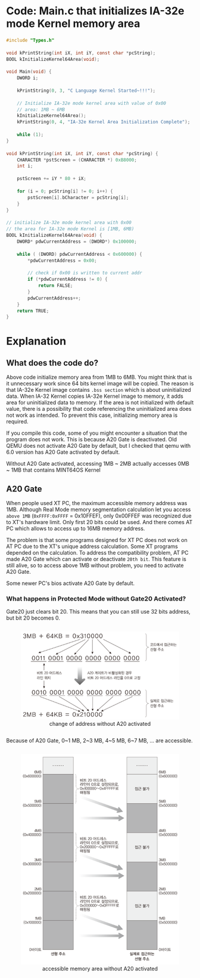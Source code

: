 # Code: Main.c that initializes IA-32e mode Kernel memory area

```c
#include "Types.h"

void kPrintString(int iX, int iY, const char *pcString);
BOOL kInitializeKernel64Area(void);

void Main(void) {
    DWORD i;

	kPrintString(0, 3, "C Language Kernel Started~!!!");

    // Initialize IA-32e mode kernel area with value of 0x00
    // area: 1MB ~ 6MB
    kInitializeKernel64Area();
    kPrintString(0, 4, "IA-32e Kernel Area Initialization Complete");

	while (1);
}

void kPrintString(int iX, int iY, const char *pcString) {
	CHARACTER *pstScreen = (CHARACTER *) 0xB8000;
    int i;

    pstScreen += iY * 80 + iX;

    for (i = 0; pcString[i] != 0; i++) {
    	pstScreen[i].bCharacter = pcString[i];
    }
}

// initialize IA-32e mode kernel area with 0x00
// the area for IA-32e mode Kernel is [1MB, 6MB)
BOOL kInitializeKernel64Area(void) {
    DWORD* pdwCurrentAddress = (DWORD*) 0x100000;

    while ( (DWORD) pdwCurrentAddress < 0x600000) {
        *pdwCurrentAddress = 0x00;

        // check if 0x00 is written to current addr
        if (*pdwCurrentAddress != 0) {
            return FALSE;
        }
        pdwCurrentAddress++;
    }
    return TRUE;
}
```

# Explanation

## What does the code do?

Above code initialize memory area from 1MB to 6MB. You might think that is it 
unnecessary work since 64 bits kernel image will be copied. The reason is that
IA-32e Kernel image contains `.bss section` which is about uninitialized data.
When IA-32 Kernel copies IA-32e Kernel image to memory, it adds area for
uninitialized data to memory. If the area is not initialized with default
value, there is a possibility that code referencing the uninitialized area does
not work as intended. To prevent this case, initializing memory area is
required.

If you compile this code, some of you might encounter a situation that the
program does not work. This is because A20 Gate is deactivated. Old QEMU does
not activate A20 Gate by default, but I checked that qemu with 6.0 version has
A20 Gate activated by default.

Without A20 Gate activated, accessing 1MB ~ 2MB actually accesses 0MB ~ 1MB
that contains MINT64OS Kernel

## A20 Gate

When people used XT PC, the maximum accessible memory address was 1MB.
Although Real Mode memory segmentation calculation let you access `above 1MB`
(`0xFFFF:0xFFFF` = 0x10FFEF), only 0x00FFEF was recognized due to XT's hardware
limit. Only first 20 bits could be used. And there comes AT PC which allows
to access up to 16MB memory address.

The problem is that some programs designed for XT PC does not work on AT PC
due to the XT's unique address calculation. Some XT programs depended on the
calculation. To address the compatibility problem, AT PC made A20 Gate which can
activate or deactivate `20th bit`. This feature is still alive, so to access
above 1MB without problem, you need to activate A20 Gate.

Some newer PC's bios activate A20 Gate by default.

### What happens in Protected Mode without Gate20 Activated?

Gate20 just clears bit 20. This means that you can still use 32 bits address,
but bit 20 becomes 0.

<div>
  <figure style='display: inline-block;'>
    <img
      src='./assets/change-of-address-without-A20-activated.PNG'
      alt='change of address without A20 activated' />
    <figcaption style='text-align: center;'>
      change of address without A20 activated
    </figcaption>
  </figure>
</div>

Because of A20 Gate, 0~1 MB, 2~3 MB, 4~5 MB, 6~7 MB, ... are accessible.

<div>
  <figure style='display: inline-block;'>
    <img
      src='./assets/accessible-memory-area-without-A20-activated.PNG'
      alt='accessible memory area without A20 activated' />
    <figcaption style='text-align: center;'>
      accessible memory area without A20 activated
    </figcaption>
  </figure>
</div>
